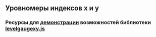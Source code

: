 ## Уровномеры индексов x и y  
### Ресурсы для [демонстрации](http://slesareva-gala.github.io/levelgaugexy_rus/) возможностей библиотеки [levelgaugexy.js](http://github.com/slesareva-gala/levelgaugexy)
